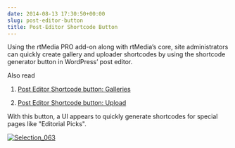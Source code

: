 ```yaml
---
date: 2014-08-13 17:30:50+00:00
slug: post-editor-button
title: Post-Editor Shortcode Button
---
```


Using the rtMedia PRO add-on along with rtMedia’s core, site administrators can quickly create gallery and uploader shortcodes by using the shortcode generator button in WordPress’ post editor.

Also read



	
  1. [Post Editor Shortcode button: Galleries](http://docs.rtcamp.com/rtmedia/addons/rtmedia-pro/features/post-editor--button/galleries/)

	
  2. [Post Editor Shortcode button: Upload](http://docs.rtcamp.com/rtmedia/addons/rtmedia-pro/features/post-editor-button/uploaders/)


With this button, a UI appears to quickly generate shortcodes for special pages like "Editorial Picks".

[![Selection_063](http://docs.rtcamp.com/wp-content/uploads/2014/08/Selection_063.png)](http://docs.rtcamp.com/wp-content/uploads/2014/08/Selection_063.png)
